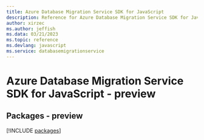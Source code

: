 ```yaml
---
title: Azure Database Migration Service SDK for JavaScript
description: Reference for Azure Database Migration Service SDK for JavaScript
author: xirzec
ms.author: jeffish
ms.data: 03/21/2023
ms.topic: reference
ms.devlang: javascript
ms.service: databasemigrationservice
---
```

# Azure Database Migration Service SDK for JavaScript - preview
## Packages - preview
[!INCLUDE [packages](database-migration-service-index.md)]
